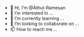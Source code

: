 - 👋 Hi, I’m @Athul-Ramesan
- 👀 I’m interested in ...
- 🌱 I’m currently learning ...
- 💞️ I’m looking to collaborate on ...
- 📫 How to reach me ...

<!---
Athul-Ramesan/Athul-Ramesan is a ✨ special ✨ repository because its `README.md` (this file) appears on your GitHub profile.
You can click the Preview link to take a look at your changes.
--->
